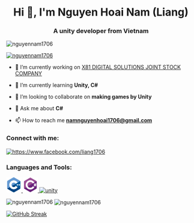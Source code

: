 <h1 align="center">Hi 👋, I'm Nguyen Hoai Nam (Liang)</h1>
<h3 align="center">A unity developer from Vietnam</h3>

<p align="left"> <img src="https://komarev.com/ghpvc/?username=nguyennam1706&label=Profile%20views&color=0e75b6&style=flat" alt="nguyennam1706" /> </p>

<p align="left"> <a href="https://github.com/ryo-ma/github-profile-trophy"><img src="https://github-profile-trophy.vercel.app/?username=nguyennam1706" alt="nguyennam1706" /></a> </p>

- 🔭 I’m currently working on [X81 DIGITAL SOLUTIONS JOINT STOCK COMPANY](https://x81.com.vn/)

- 🌱 I’m currently learning **Unity, C#**

- 👯 I’m looking to collaborate on **making games by Unity**

- 💬 Ask me about **C#**

- 📫 How to reach me **namnguyenhoai1706@gmail.com**

<h3 align="left">Connect with me:</h3>
<p align="left">
<a href="https://fb.com/liang1706" target="blank"><img align="center" src="https://raw.githubusercontent.com/rahuldkjain/github-profile-readme-generator/master/src/images/icons/Social/facebook.svg" alt="https://www.facebook.com/liang1706" height="30" width="40" /></a>
</p>

<h3 align="left">Languages and Tools:</h3>
<p align="left"> <a href="https://www.w3schools.com/cpp/" target="_blank" rel="noreferrer"> <img src="https://raw.githubusercontent.com/devicons/devicon/master/icons/cplusplus/cplusplus-original.svg" alt="cplusplus" width="40" height="40"/> </a> <a href="https://www.w3schools.com/cs/" target="_blank" rel="noreferrer"> <img src="https://raw.githubusercontent.com/devicons/devicon/master/icons/csharp/csharp-original.svg" alt="csharp" width="40" height="40"/> </a> <a href="https://unity.com/" target="_blank" rel="noreferrer"> <img src="https://www.vectorlogo.zone/logos/unity3d/unity3d-icon.svg" alt="unity" width="40" height="40"/> </a> </p>

<p><img align="left" src="https://github-readme-stats.vercel.app/api/top-langs?username=nguyennam1706&show_icons=true&locale=en&layout=compact" alt="nguyennam1706" /></p>

<p>&nbsp;<img align="center" src="https://github-readme-stats.vercel.app/api?username=nguyennam1706&show_icons=true&locale=en" alt="nguyennam1706" /></p>

[![GitHub Streak](https://streak-stats.demolab.com/?user=nguyennam1706)](https://git.io/streak-stats)
